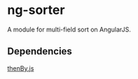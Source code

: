 # ng-sorter
A module for multi-field sort on AngularJS.

## Dependencies
[thenBy.js](https://github.com/Teun/thenBy.js)